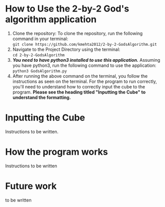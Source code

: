 # How to Use the 2-by-2 God's algorithm application
1. Clone the repository:  To clone the repository, run the following command in your terminal:  
`git clone https://github.com/kmehta2012/2-by-2-GodsAlgorithm.git`
2. Navigate to the Project Directory using the terminal:  
`cd 2-by-2-GodsAlgorithm`
3. ***You need to have python3 installed to use this application.*** Assuming you have python3, run the following command to use the application:  
`python3 GodsAlgorithm.py`
4. After running the above command on the terminal, you follow the instructions as seen on the terminal. For the program to run correctly, you'll need to understand how to correctly
   input the cube to the program. **Please see the heading titled "Inputting the Cube" to understand the formatting.**

# Inputting the Cube
Instructions to be written.

# How the program works

Instructions to be written

# Future work

to be written
